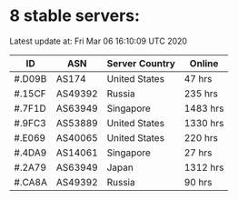 # 8 stable servers:

Latest update at: Fri Mar 06 16:10:09 UTC 2020

| ID | ASN | Server Country | Online |
| -- | --- | -------------- | ------ |
| #.D09B | AS174 | United States | 47 hrs |
| #.15CF | AS49392 | Russia | 235 hrs |
| #.7F1D | AS63949 | Singapore | 1483 hrs |
| #.9FC3 | AS53889 | United States | 1330 hrs |
| #.E069 | AS40065 | United States | 220 hrs |
| #.4DA9 | AS14061 | Singapore | 27 hrs |
| #.2A79 | AS63949 | Japan | 1312 hrs |
| #.CA8A | AS49392 | Russia | 90 hrs |


